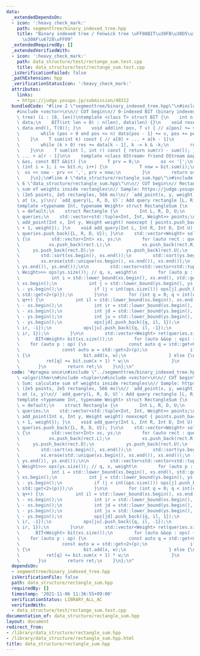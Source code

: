 ```yaml
---
data:
  _extendedDependsOn:
  - icon: ':heavy_check_mark:'
    path: segmenttree/binary_indexed_tree.hpp
    title: "Binary indexed tree / Fenwick tree \uFF08BIT\u30FB\u30D5\u30A7\u30CB\u30C3\
      \u30AF\u6728\uFF09"
  _extendedRequiredBy: []
  _extendedVerifiedWith:
  - icon: ':heavy_check_mark:'
    path: data_structure/test/rectange_sum.test.cpp
    title: data_structure/test/rectange_sum.test.cpp
  _isVerificationFailed: false
  _pathExtension: hpp
  _verificationStatusIcon: ':heavy_check_mark:'
  attributes:
    links:
    - https://judge.yosupo.jp/submission/40312
  bundledCode: "#line 2 \"segmenttree/binary_indexed_tree.hpp\"\n#include <algorithm>\n\
    #include <vector>\n\n// CUT begin\n// 0-indexed BIT (binary indexed tree / Fenwick\
    \ tree) (i : [0, len))\ntemplate <class T> struct BIT {\n    int n;\n    std::vector<T>\
    \ data;\n    BIT(int len = 0) : n(len), data(len) {}\n    void reset() { std::fill(data.begin(),\
    \ data.end(), T(0)); }\n    void add(int pos, T v) { // a[pos] += v\n        pos++;\n\
    \        while (pos > 0 and pos <= n) data[pos - 1] += v, pos += pos & -pos;\n\
    \    }\n    T sum(int k) const { // a[0] + ... + a[k - 1]\n        T res = 0;\n\
    \        while (k > 0) res += data[k - 1], k -= k & -k;\n        return res;\n\
    \    }\n\n    T sum(int l, int r) const { return sum(r) - sum(l); } // a[l] +\
    \ ... + a[r - 1]\n\n    template <class OStream> friend OStream &operator<<(OStream\
    \ &os, const BIT &bit) {\n        T prv = 0;\n        os << '[';\n        for\
    \ (int i = 1; i <= bit.n; i++) {\n            T now = bit.sum(i);\n          \
    \  os << now - prv << ',', prv = now;\n        }\n        return os << ']';\n\
    \    }\n};\n#line 4 \"data_structure/rectangle_sum.hpp\"\n#include <tuple>\n#line\
    \ 6 \"data_structure/rectangle_sum.hpp\"\n\n// CUT begin\n// Rectangle Sum: calculate\
    \ sum of weights inside rectangles\n// Sample: https://judge.yosupo.jp/submission/40312\
    \ (2e5 points, 2e5 rectangles, 566 ms)\n// `add_point(x, y, weight)`: Add point\
    \ at (x, y)\n// `add_query(L, R, D, U)`: Add query rectangle [L, R) x [D, U)\n\
    template <typename Int, typename Weight> struct RectangleSum {\n    RectangleSum()\
    \ = default;\n    struct Rectangle {\n        Int L, R, D, U;\n    };\n    std::vector<Rectangle>\
    \ queries;\n    std::vector<std::tuple<Int, Int, Weight>> points;\n\n    void\
    \ add_point(Int x, Int y, Weight weight) noexcept { points.push_back({x + 1, y\
    \ + 1, weight}); }\n    void add_query(Int L, Int R, Int D, Int U) noexcept {\
    \ queries.push_back({L, R, D, U}); }\n\n    std::vector<Weight> solve() const\
    \ {\n        std::vector<Int> xs, ys;\n        for (auto rect : queries) {\n \
    \           xs.push_back(rect.L);\n            xs.push_back(rect.R);\n       \
    \     ys.push_back(rect.D);\n            ys.push_back(rect.U);\n        }\n\n\
    \        std::sort(xs.begin(), xs.end());\n        std::sort(ys.begin(), ys.end());\n\
    \        xs.erase(std::unique(xs.begin(), xs.end()), xs.end());\n        ys.erase(std::unique(ys.begin(),\
    \ ys.end()), ys.end());\n\n        std::vector<std::vector<std::tuple<int, int,\
    \ Weight>>> ops(ys.size()); // q, x, weight\n        for (auto p : points) {\n\
    \            int i = std::lower_bound(xs.begin(), xs.end(), std::get<0>(p)) -\
    \ xs.begin();\n            int j = std::lower_bound(ys.begin(), ys.end(), std::get<1>(p))\
    \ - ys.begin();\n            if (j < int(ops.size())) ops[j].push_back({-1, i,\
    \ std::get<2>(p)});\n        }\n\n        for (int q = 0; q < int(queries.size());\
    \ q++) {\n            int il = std::lower_bound(xs.begin(), xs.end(), queries[q].L)\
    \ - xs.begin();\n            int ir = std::lower_bound(xs.begin(), xs.end(), queries[q].R)\
    \ - xs.begin();\n            int jd = std::lower_bound(ys.begin(), ys.end(), queries[q].D)\
    \ - ys.begin();\n            int ju = std::lower_bound(ys.begin(), ys.end(), queries[q].U)\
    \ - ys.begin();\n            ops[jd].push_back({q, il, 1});\n            ops[jd].push_back({q,\
    \ ir, -1});\n            ops[ju].push_back({q, il, -1});\n            ops[ju].push_back({q,\
    \ ir, 1});\n        }\n\n        std::vector<Weight> ret(queries.size());\n  \
    \      BIT<Weight> bit(xs.size());\n        for (auto &&op : ops) {\n        \
    \    for (auto p : op) {\n                const auto q = std::get<0>(p), x = std::get<1>(p);\n\
    \                const auto w = std::get<2>(p);\n                if (q == -1)\
    \ {\n                    bit.add(x, w);\n                } else {\n          \
    \          ret[q] += bit.sum(x + 1) * w;\n                }\n            }\n \
    \       }\n        return ret;\n    }\n};\n"
  code: "#pragma once\n#include \"../segmenttree/binary_indexed_tree.hpp\"\n#include\
    \ <algorithm>\n#include <tuple>\n#include <vector>\n\n// CUT begin\n// Rectangle\
    \ Sum: calculate sum of weights inside rectangles\n// Sample: https://judge.yosupo.jp/submission/40312\
    \ (2e5 points, 2e5 rectangles, 566 ms)\n// `add_point(x, y, weight)`: Add point\
    \ at (x, y)\n// `add_query(L, R, D, U)`: Add query rectangle [L, R) x [D, U)\n\
    template <typename Int, typename Weight> struct RectangleSum {\n    RectangleSum()\
    \ = default;\n    struct Rectangle {\n        Int L, R, D, U;\n    };\n    std::vector<Rectangle>\
    \ queries;\n    std::vector<std::tuple<Int, Int, Weight>> points;\n\n    void\
    \ add_point(Int x, Int y, Weight weight) noexcept { points.push_back({x + 1, y\
    \ + 1, weight}); }\n    void add_query(Int L, Int R, Int D, Int U) noexcept {\
    \ queries.push_back({L, R, D, U}); }\n\n    std::vector<Weight> solve() const\
    \ {\n        std::vector<Int> xs, ys;\n        for (auto rect : queries) {\n \
    \           xs.push_back(rect.L);\n            xs.push_back(rect.R);\n       \
    \     ys.push_back(rect.D);\n            ys.push_back(rect.U);\n        }\n\n\
    \        std::sort(xs.begin(), xs.end());\n        std::sort(ys.begin(), ys.end());\n\
    \        xs.erase(std::unique(xs.begin(), xs.end()), xs.end());\n        ys.erase(std::unique(ys.begin(),\
    \ ys.end()), ys.end());\n\n        std::vector<std::vector<std::tuple<int, int,\
    \ Weight>>> ops(ys.size()); // q, x, weight\n        for (auto p : points) {\n\
    \            int i = std::lower_bound(xs.begin(), xs.end(), std::get<0>(p)) -\
    \ xs.begin();\n            int j = std::lower_bound(ys.begin(), ys.end(), std::get<1>(p))\
    \ - ys.begin();\n            if (j < int(ops.size())) ops[j].push_back({-1, i,\
    \ std::get<2>(p)});\n        }\n\n        for (int q = 0; q < int(queries.size());\
    \ q++) {\n            int il = std::lower_bound(xs.begin(), xs.end(), queries[q].L)\
    \ - xs.begin();\n            int ir = std::lower_bound(xs.begin(), xs.end(), queries[q].R)\
    \ - xs.begin();\n            int jd = std::lower_bound(ys.begin(), ys.end(), queries[q].D)\
    \ - ys.begin();\n            int ju = std::lower_bound(ys.begin(), ys.end(), queries[q].U)\
    \ - ys.begin();\n            ops[jd].push_back({q, il, 1});\n            ops[jd].push_back({q,\
    \ ir, -1});\n            ops[ju].push_back({q, il, -1});\n            ops[ju].push_back({q,\
    \ ir, 1});\n        }\n\n        std::vector<Weight> ret(queries.size());\n  \
    \      BIT<Weight> bit(xs.size());\n        for (auto &&op : ops) {\n        \
    \    for (auto p : op) {\n                const auto q = std::get<0>(p), x = std::get<1>(p);\n\
    \                const auto w = std::get<2>(p);\n                if (q == -1)\
    \ {\n                    bit.add(x, w);\n                } else {\n          \
    \          ret[q] += bit.sum(x + 1) * w;\n                }\n            }\n \
    \       }\n        return ret;\n    }\n};\n"
  dependsOn:
  - segmenttree/binary_indexed_tree.hpp
  isVerificationFile: false
  path: data_structure/rectangle_sum.hpp
  requiredBy: []
  timestamp: '2021-11-06 11:36:55+09:00'
  verificationStatus: LIBRARY_ALL_AC
  verifiedWith:
  - data_structure/test/rectange_sum.test.cpp
documentation_of: data_structure/rectangle_sum.hpp
layout: document
redirect_from:
- /library/data_structure/rectangle_sum.hpp
- /library/data_structure/rectangle_sum.hpp.html
title: data_structure/rectangle_sum.hpp
---
```

